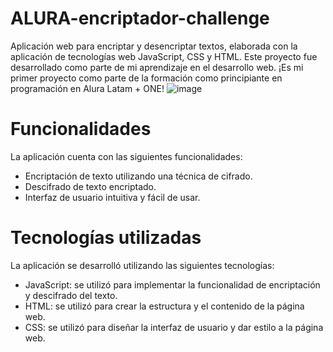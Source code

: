 # ALURA-encriptador-challenge
Aplicación web para encriptar y desencriptar textos, elaborada con la aplicación de tecnologías web JavaScript, CSS y HTML. 
Este proyecto fue desarrollado como parte de mi aprendizaje en el desarrollo web.
¡Es mi primer proyecto como parte de la formación como principiante en programación en Alura Latam + ONE!
![image](https://github.com/user-attachments/assets/0950ee47-4b61-4afd-8d58-331f0b2398cf)


# Funcionalidades
La aplicación cuenta con las siguientes funcionalidades:

- Encriptación de texto utilizando una técnica de cifrado.
- Descifrado de texto encriptado.
- Interfaz de usuario intuitiva y fácil de usar.

# Tecnologías utilizadas
La aplicación se desarrolló utilizando las siguientes tecnologías:

- JavaScript: se utilizó para implementar la funcionalidad de encriptación y descifrado del texto.
- HTML: se utilizó para crear la estructura y el contenido de la página web.
- CSS: se utilizó para diseñar la interfaz de usuario y dar estilo a la página web.
